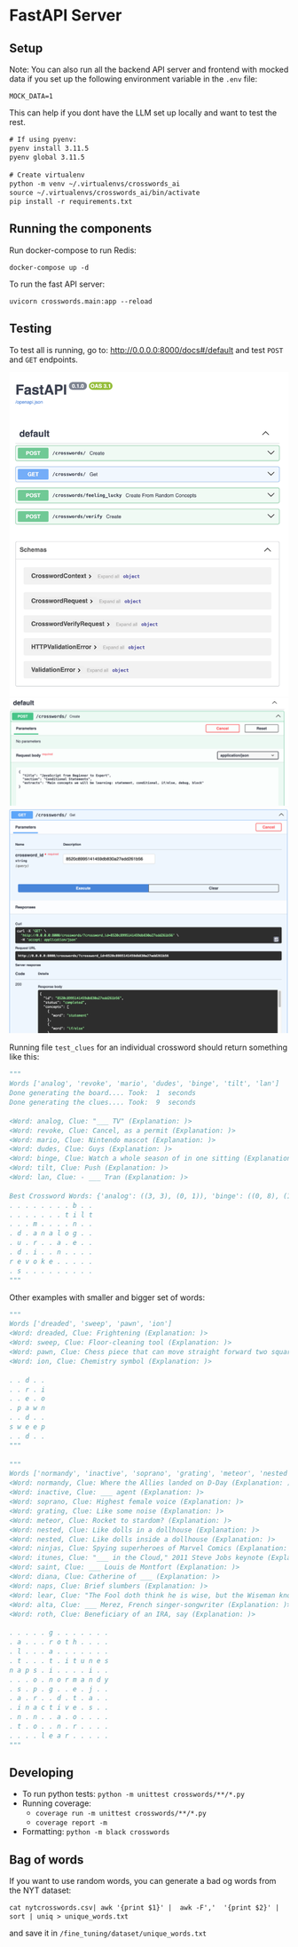 # FastAPI Server

## Setup
Note: You can also run all the backend API server and frontend with mocked data if you set up the following 
environment variable in the `.env` file:
```shell
MOCK_DATA=1
```
This can help if you dont have the LLM set up locally and want to test the rest.

```shell
# If using pyenv: 
pyenv install 3.11.5
pyenv global 3.11.5

# Create virtualenv
python -m venv ~/.virtualenvs/crosswords_ai
source ~/.virtualenvs/crosswords_ai/bin/activate
pip install -r requirements.txt
```

## Running the components

Run docker-compose to run Redis:
```shell
docker-compose up -d
```

To run the fast API server:
```shell
uvicorn crosswords.main:app --reload
```

## Testing
To test all is running, go to: http://0.0.0.0:8000/docs#/default and test `POST` and `GET` endpoints.

![crossword_overview.png](../media/crosswords_overview.png)
![crossword_post.png](../media/crosswords_post.png)
![crossword_get.png](../media/crossword_get.png)

Running file `test_clues` for an individual crossword should return something like this:
```python 
"""
Words ['analog', 'revoke', 'mario', 'dudes', 'binge', 'tilt', 'lan']
Done generating the board.... Took:  1  seconds
Done generating the clues.... Took:  9  seconds

<Word: analog, Clue: "___ TV" (Explanation: )>
<Word: revoke, Clue: Cancel, as a permit (Explanation: )>
<Word: mario, Clue: Nintendo mascot (Explanation: )>
<Word: dudes, Clue: Guys (Explanation: )>
<Word: binge, Clue: Watch a whole season of in one sitting (Explanation: )>
<Word: tilt, Clue: Push (Explanation: )>
<Word: lan, Clue: - ___ Tran (Explanation: )>

Best Crossword Words: {'analog': ((3, 3), (0, 1)), 'binge': ((0, 8), (1, 0)), 'mario': ((2, 3), (1, 0)), 'revoke': ((6, 0), (0, 1)), 'dudes': ((3, 1), (1, 0)), 'tilt': ((1, 7), (0, 1)), 'lan': ((3, 6), (1, 0))}.
. . . . . . . . b . .
. . . . . . . t i l t
. . . m . . . . n . .
. d . a n a l o g . .
. u . r . . a . e . .
. d . i . . n . . . .
r e v o k e . . . . .
. s . . . . . . . . .
"""
```
Other examples with smaller and bigger set of words:
```python
"""
Words ['dreaded', 'sweep', 'pawn', 'ion']
<Word: dreaded, Clue: Frightening (Explanation: )>
<Word: sweep, Clue: Floor-cleaning tool (Explanation: )>
<Word: pawn, Clue: Chess piece that can move straight forward two squares (Explanation: )>
<Word: ion, Clue: Chemistry symbol (Explanation: )>

. . d . . 
. . r . i 
. . e . o 
. p a w n 
. . d . . 
s w e e p 
. . d . . 
"""

"""
Words ['normandy', 'inactive', 'soprano', 'grating', 'meteor', 'nested', 'nested', 'ninjas', 'itunes', 'saint', 'diana', 'naps', 'lear', 'alta', 'roth']
<Word: normandy, Clue: Where the Allies landed on D-Day (Explanation: )>
<Word: inactive, Clue: ___ agent (Explanation: )>
<Word: soprano, Clue: Highest female voice (Explanation: )>
<Word: grating, Clue: Like some noise (Explanation: )>
<Word: meteor, Clue: Rocket to stardom? (Explanation: )>
<Word: nested, Clue: Like dolls in a dollhouse (Explanation: )>
<Word: nested, Clue: Like dolls inside a dollhouse (Explanation: )>
<Word: ninjas, Clue: Spying superheroes of Marvel Comics (Explanation: )>
<Word: itunes, Clue: "___ in the Cloud," 2011 Steve Jobs keynote (Explanation: )>
<Word: saint, Clue: ___ Louis de Montfort (Explanation: )>
<Word: diana, Clue: Catherine of ___ (Explanation: )>
<Word: naps, Clue: Brief slumbers (Explanation: )>
<Word: lear, Clue: "The Fool doth think he is wise, but the Wiseman knows himself to be a (Explanation: )>
<Word: alta, Clue: ___ Merez, French singer-songwriter (Explanation: )>
<Word: roth, Clue: Beneficiary of an IRA, say (Explanation: )>

. . . . . g . . . . . . . 
. a . . . r o t h . . . . 
. l . . . a . . . . . . . 
. t . . . t . i t u n e s 
n a p s . i . . . . i . . 
. . . o . n o r m a n d y 
. s . p . g . . e . j . . 
. a . r . . d . t . a . . 
. i n a c t i v e . s . . 
. n . n . . a . o . . . . 
. t . o . . n . r . . . . 
. . . . l e a r . . . . . 
"""
```


## Developing

- To run python tests: `python -m unittest crosswords/**/*.py`
- Running coverage:
    - `coverage run -m unittest crosswords/**/*.py`
    - `coverage report -m`
- Formatting: `python -m black crosswords`

## Bag of words
If you want to use random words, you can generate a bad og words from the NYT dataset:
```shell
cat nytcrosswords.csv| awk '{print $1}' |  awk -F','  '{print $2}' | sort | uniq > unique_words.txt
```
and save it in `/fine_tuning/dataset/unique_words.txt` 